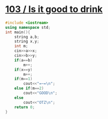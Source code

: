 # [103 / Is it good to drink](https://toj.tfcis.org/oj/pro/103/)
```cpp
#include <iostream>
using namespace std;
int main(){
	string a,b;
	string x,y;
	int m;
	cin>>a>>x;
	cin>>b>>y;
	if(a==b)
		m++;
	if(x==y)
		m++;
	if(m==1)
		cout<<"=~=\n";
	else if(m==2)
		cout<<"GOOD\n";
	else
		cout<<"OTZ\n";
	return 0;
}
```
